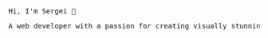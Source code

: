 <pre>Hi, I'm Sergei 👋</pre>
<pre>A web developer with a passion for creating visually stunning and intuitive websites</pre>
